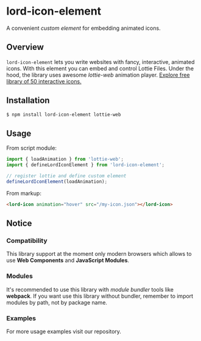 # lord-icon-element
A convenient _custom element_ for embedding animated icons.

## Overview
`lord-icon-element` lets you write websites with fancy, interactive, animated icons. With this element you can embed and control Lottie Files. Under the hood, the library uses awesome _lottie-web_ animation player. [Explore free library of 50 interactive icons.](https://lordicon.com/free-icons)

## Installation

```bash
$ npm install lord-icon-element lottie-web
```

## Usage
From script module:
```js
import { loadAnimation } from 'lottie-web';
import { defineLordIconElement } from 'lord-icon-element';

// register lottie and define custom element 
defineLordIconElement(loadAnimation);
```
From markup:
```html
<lord-icon animation="hover" src="/my-icon.json"></lord-icon>               
```


## Notice
### Compatibility
This library support at the moment only modern browsers which allows to use __Web Components__ and __JavaScript Modules__. 

### Modules
It's recommended to use this library with _module bundler_ tools like __webpack__. If you  want use this library without bundler, remember to import modules by path, not by package name.

### Examples
For more usage examples visit our repository.
